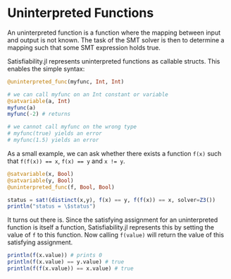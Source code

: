 # Uninterpreted Functions


An uninterpreted function is a function where the mapping between input and output is not known. The task of the SMT solver is then to determine a mapping such that some SMT expression holds true.

Satisfiability.jl represents uninterpreted functions as callable structs. This enables the simple syntax:
```julia
@uninterpreted_func(myfunc, Int, Int)

# we can call myfunc on an Int constant or variable
@satvariable(a, Int)
myfunc(a)
myfunc(-2) # returns 

# we cannot call myfunc on the wrong type
# myfunc(true) yields an error
# myfunc(1.5) yields an error
```

As a small example, we can ask whether there exists a function `f(x)` such that `f(f(x)) == x`, `f(x) == y` and `x != y`.

```julia
@satvariable(x, Bool)
@satvariable(y, Bool)
@uninterpreted_func(f, Bool, Bool)

status = sat!(distinct(x,y), f(x) == y, f(f(x)) == x, solver=Z3())
println("status = \$status")
```

It turns out there is. Since the satisfying assignment for an uninterpreted function is itself a function, Satisfiability.jl represents this by setting the value of `f` to this function. Now calling `f(value)` will return the value of this satisfying assignment.

```julia
println(f(x.value)) # prints 0
println(f(x.value) == y.value) # true
println(f(f(x.value)) == x.value) # true
```